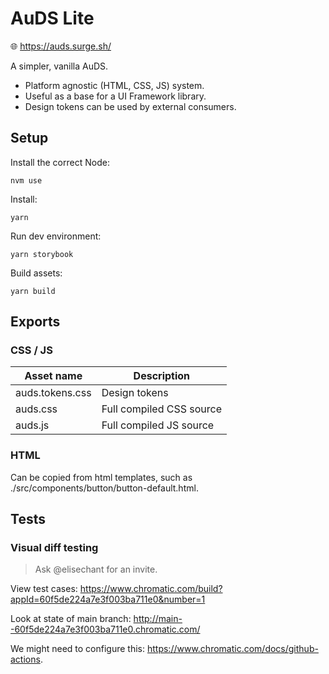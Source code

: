 # AuDS Lite

🌐 https://auds.surge.sh/

A simpler, vanilla AuDS. 

* Platform agnostic (HTML, CSS, JS) system.
* Useful as a base for a UI Framework library. 
* Design tokens can be used by external consumers.

## Setup

Install the correct Node:

    nvm use

Install: 

    yarn 
    
Run dev environment: 

    yarn storybook
    
Build assets:

    yarn build

## Exports 

### CSS / JS

| Asset name | Description |
| - | - |
| auds.tokens.css | Design tokens |
| auds.css | Full compiled CSS source |
| auds.js | Full compiled JS source |

### HTML

Can be copied from html templates, such as ./src/components/button/button-default.html.

## Tests 

### Visual diff testing 

> Ask @elisechant for an invite. 

View test cases: 
https://www.chromatic.com/build?appId=60f5de224a7e3f003ba711e0&number=1

Look at state of main branch: 
http://main--60f5de224a7e3f003ba711e0.chromatic.com/

We might need to configure this: https://www.chromatic.com/docs/github-actions.
